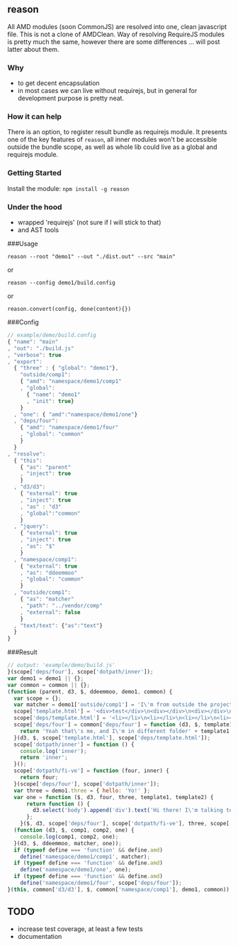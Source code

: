 ## reason
All AMD modules (soon CommonJS) are resolved into one, clean javascript file.
This is not a clone of AMDClean. Way of resolving RequireJS modules is pretty much the same, however there are some differences ... will post latter about them.

### Why
* to get decent encapsulation
* in most cases we can live without requirejs, but in general for development purpose is pretty neat.

### How it can help
There is an option, to register result bundle as requirejs module. It presents one of the key features of `reason`, all inner modules won't be accessible outside the bundle scope, as well as whole lib could live as a global and requirejs module.

### Getting Started
Install the module: `npm install -g reason`

### Under the hood
* wrapped 'requirejs' (not sure if I will stick to that)
* and AST tools

###Usage
```
reason --root "demo1" --out "./dist.out" --src "main"
```
or
```
reason --config demo1/build.config
```
or
```
reason.convert(config, done(content){})
```

###Config
```javascript
// example/demo/build.config
{ "name": "main"
, "out": "./build.js"
, "verbose": true
, "export":
  { "three" : { "global": "demo1"},
    "outside/comp1":
    { "amd": "namespace/demo1/comp1"
    , "global":
      { "name": "demo1"
      , "init": true}
    }
  , "one": { "amd":"namespace/demo1/one"}
  , "deps/four":
    { "amd": "namespace/demo1/four"
    , "global": "common"
    }
  }
, "resolve":
  { "this":
    { "as": "parent"
    , "inject": true
    }
  , "d3/d3":
    { "external": true
    , "inject": true
    , "as" : "d3"
    , "global":"common"
    }
  , "jquery":
    { "external": true
    , "inject": true
    , "as": "$"
    }
  , "namespace/comp1":
    { "external": true
    , "as": "ddeemmoo"
    , "global": "common"
    }
  , "outside/comp1":
    { "as": "matcher"
    , "path": "../vendor/comp"
    , "external": false
    }
  , "text/text": {"as":"text"}
  }
}
```

###Result
```javascript
// output: 'example/demo/build.js'
}(scope['deps/four'], scope['dotpath/inner']);
var demo1 = demo1 || {};
var common = common || {};
(function (parent, d3, $, ddeemmoo, demo1, common) {
  var scope = {};
  var matcher = demo1['outside/comp1'] = 'I\'m from outside the project.';
  scope['template.html'] = '<div>test</div>\n<div></div>\n<div></div>\n<div></div>\n';
  scope['deps/template.html'] = '<li></li>\n<li></li>\n<li></li>\n<li></li>\n';
  scope['deps/four'] = common['deps/four'] = function (d3, $, template1, template2) {
    return 'Yeah that\'s me, and I\'m in different folder' + template1 + template2;
  }(d3, $, scope['template.html'], scope['deps/template.html']);
  scope['dotpath/inner'] = function () {
    console.log('inner');
    return 'inner';
  }();
  scope['dotpath/fi-ve'] = function (four, inner) {
    return four;
  }(scope['deps/four'], scope['dotpath/inner']);
  var three = demo1.three = { hello: 'Yo!' };
  var one = function ($, d3, four, three, template1, template2) {
      return function () {
        d3.select('body').append('div').text('Hi there! I\'m talking to four, four?' + four);
      };
    }($, d3, scope['deps/four'], scope['dotpath/fi-ve'], three, scope['template.html'], scope['deps/template.html']);
  (function (d3, $, comp1, comp2, one) {
    console.log(comp1, comp2, one);
  }(d3, $, ddeemmoo, matcher, one));
  if (typeof define === 'function' && define.amd)
    define('namespace/demo1/comp1', matcher);
  if (typeof define === 'function' && define.amd)
    define('namespace/demo1/one', one);
  if (typeof define === 'function' && define.amd)
    define('namespace/demo1/four', scope['deps/four']);
}(this, common['d3/d3'], $, common['namespace/comp1'], demo1, common));
```

## TODO
* increase test coverage, at least a few tests
* documentation

